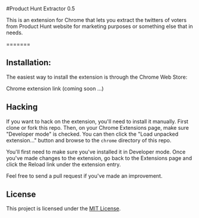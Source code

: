 #Product Hunt Extractor 0.5

This is an extension for Chrome that lets you extract the twitters of voters from Product Hunt website for marketing purposes or something else that in needs.

=======
## Installation:

The easiest way to install the extension is through the Chrome Web Store:

Chrome extension link (coming soon ...)

## Hacking

If you want to hack on the extension, you'll need to install it manually. First clone or fork this repo. Then, on your Chrome Extensions page, make sure "Developer mode" is checked. You can then click the "Load unpacked extension..." button and browse to the `chrome` directory of this repo.

You'll first need to make sure you've installed it in Developer mode. Once you've made changes to the extension, go back to the Extensions page and click the Reload link under the extension entry.

Feel free to send a pull request if you've made an improvement.

## License

This project is licensed under the [MIT License](http://opensource.org/licenses/MIT).